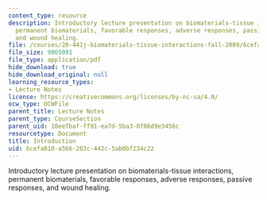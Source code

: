 ```yaml
---
content_type: resource
description: Introductory lecture presentation on biomaterials-tissue interactions,
  permanent biomaterials, favorable responses, adverse responses, passive responses,
  and wound healing.
file: /courses/20-441j-biomaterials-tissue-interactions-fall-2009/6cefa010a566283c442c5ab0bf234c22_MIT20_441JF09_lec01_ms.pdf
file_size: 9865091
file_type: application/pdf
hide_download: true
hide_download_original: null
learning_resource_types:
- Lecture Notes
license: https://creativecommons.org/licenses/by-nc-sa/4.0/
ocw_type: OCWFile
parent_title: Lecture Notes
parent_type: CourseSection
parent_uid: 10ee7baf-ff91-ea7d-5ba3-0f86d9e3456c
resourcetype: Document
title: Introduction
uid: 6cefa010-a566-283c-442c-5ab0bf234c22
---
```

Introductory lecture presentation on biomaterials-tissue interactions, permanent biomaterials, favorable responses, adverse responses, passive responses, and wound healing.